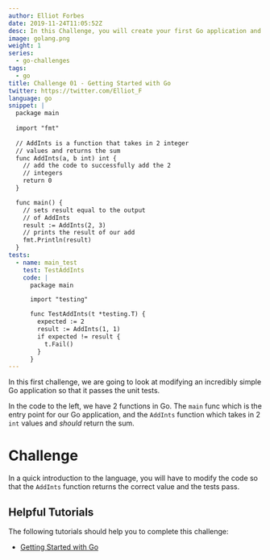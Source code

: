 ```yaml
---
author: Elliot Forbes
date: 2019-11-24T11:05:52Z
desc: In this Challenge, you will create your first Go application and commit it up to Github!
image: golang.png
weight: 1
series:
  - go-challenges
tags:
  - go
title: Challenge 01 - Getting Started with Go
twitter: https://twitter.com/Elliot_F
language: go
snippet: |
  package main
  
  import "fmt"
  
  // AddInts is a function that takes in 2 integer
  // values and returns the sum
  func AddInts(a, b int) int {
    // add the code to successfully add the 2
    // integers
    return 0
  }

  func main() {
    // sets result equal to the output
    // of AddInts
    result := AddInts(2, 3)
    // prints the result of our add
    fmt.Println(result)
  }
tests: 
  - name: main_test
    test: TestAddInts
    code: |
      package main

      import "testing"

      func TestAddInts(t *testing.T) {
        expected := 2
        result := AddInts(1, 1)
        if expected != result {
          t.Fail()
        }
      }
---
```


In this first challenge, we are going to look at modifying an incredibly simple Go application so that it passes the unit tests.

In the code to the left, we have 2 functions in Go. The `main` func which is the entry point for our Go application, and the `AddInts` function which takes in 2 `int` values and *should* return the sum.

# Challenge

In a quick introduction to the language, you will have to modify the code so that the `AddInts` function returns the correct value and the tests pass.

## Helpful Tutorials
  
The following tutorials should help you to complete this challenge:

* [Getting Started with Go](https://tutorialedge.net/golang/getting-started-with-go/)
